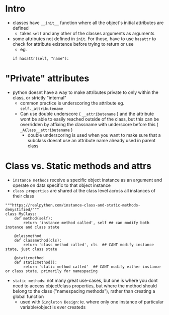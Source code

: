 # Intro
- classes have `__init__` function where all the object's initial attributes are defined
    - takes `self` and any other of the classes arguments as arguments
- some attributes not defined in `init`. For those, have to use `hasattr` to check for attribute existence before trying to return or use
    - eg.
    ```
    if hasattr(self, "name"):
    ```

# "Private" attributes
- python doesnt have a way to make attributes private to only within the class, or strictly "internal"
    - common practice is underscoring the attribute eg. `self._attributename`
    - Can use double underscore ( `__attributename` ) and the attribute wont be able to easily reached outside of the class, but this can be overridden by affixing the classname with underscore before this ( `_AClass__attributename` )
        - double underscoring is used when you want to make sure that a subclass doesnt use an attribute name already used in parent class

# Class vs. Static methods and attrs
- `instance methods` receive a specific object instance as an argument and operate on data specific to that object instance
- `class properties` are shared at the class level across all instances of their class
```
"""https://realpython.com/instance-class-and-static-methods-demystified/"""
class MyClass:
    def method(self):
        return 'instance method called', self ## can modify both instance and class state

    @classmethod
    def classmethod(cls):
        return 'class method called', cls  ## CANT modify instance state, just class state

    @staticmethod
    def staticmethod():
        return 'static method called'  ## CANT modify either instance or class state, primarily for namespacing
```
- `static methods`: not many great use-cases, but one is where you dont need to access object/class properties, but where the method should belong to the class ("namespacing methods"), rather than creating a global function
    - used with `Singleton Design`: ie. where only one instance of particular variable/object is ever createds
